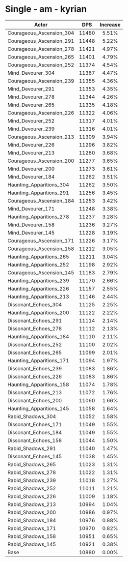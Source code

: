 # Single - am - kyrian
| Actor | DPS | Increase |
|---|:---:|:---:|
|Courageous_Ascension_304|11480|5.51%|
|Courageous_Ascension_291|11448|5.22%|
|Courageous_Ascension_278|11421|4.97%|
|Courageous_Ascension_265|11401|4.79%|
|Courageous_Ascension_252|11374|4.54%|
|Mind_Devourer_304|11367|4.47%|
|Courageous_Ascension_239|11355|4.36%|
|Mind_Devourer_291|11353|4.35%|
|Mind_Devourer_278|11344|4.26%|
|Mind_Devourer_265|11335|4.18%|
|Courageous_Ascension_226|11322|4.06%|
|Mind_Devourer_252|11317|4.01%|
|Mind_Devourer_239|11316|4.01%|
|Courageous_Ascension_213|11309|3.94%|
|Mind_Devourer_226|11296|3.82%|
|Mind_Devourer_213|11280|3.68%|
|Courageous_Ascension_200|11277|3.65%|
|Mind_Devourer_200|11273|3.61%|
|Mind_Devourer_184|11262|3.51%|
|Haunting_Apparitions_304|11262|3.50%|
|Haunting_Apparitions_291|11256|3.45%|
|Courageous_Ascension_184|11253|3.42%|
|Mind_Devourer_171|11248|3.38%|
|Haunting_Apparitions_278|11237|3.28%|
|Mind_Devourer_158|11236|3.27%|
|Mind_Devourer_145|11228|3.19%|
|Courageous_Ascension_171|11226|3.17%|
|Courageous_Ascension_158|11212|3.05%|
|Haunting_Apparitions_265|11211|3.04%|
|Haunting_Apparitions_252|11198|2.92%|
|Courageous_Ascension_145|11183|2.79%|
|Haunting_Apparitions_239|11170|2.66%|
|Haunting_Apparitions_226|11157|2.55%|
|Haunting_Apparitions_213|11146|2.44%|
|Dissonant_Echoes_304|11125|2.25%|
|Haunting_Apparitions_200|11122|2.22%|
|Dissonant_Echoes_291|11114|2.14%|
|Dissonant_Echoes_278|11112|2.13%|
|Haunting_Apparitions_184|11110|2.11%|
|Dissonant_Echoes_252|11100|2.02%|
|Dissonant_Echoes_265|11099|2.01%|
|Haunting_Apparitions_171|11094|1.97%|
|Dissonant_Echoes_239|11083|1.86%|
|Dissonant_Echoes_226|11083|1.86%|
|Haunting_Apparitions_158|11074|1.78%|
|Dissonant_Echoes_213|11072|1.76%|
|Dissonant_Echoes_200|11060|1.66%|
|Haunting_Apparitions_145|11058|1.64%|
|Rabid_Shadows_304|11052|1.58%|
|Dissonant_Echoes_171|11049|1.55%|
|Dissonant_Echoes_184|11049|1.55%|
|Dissonant_Echoes_158|11044|1.50%|
|Rabid_Shadows_291|11040|1.47%|
|Dissonant_Echoes_145|11038|1.45%|
|Rabid_Shadows_265|11023|1.31%|
|Rabid_Shadows_278|11022|1.31%|
|Rabid_Shadows_239|11018|1.27%|
|Rabid_Shadows_252|11011|1.21%|
|Rabid_Shadows_226|11009|1.18%|
|Rabid_Shadows_213|10994|1.04%|
|Rabid_Shadows_200|10986|0.97%|
|Rabid_Shadows_184|10976|0.88%|
|Rabid_Shadows_171|10970|0.82%|
|Rabid_Shadows_158|10951|0.65%|
|Rabid_Shadows_145|10921|0.38%|
|Base|10880|0.00%|
